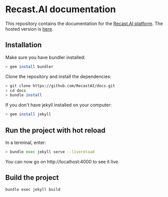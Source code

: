 # Recast.AI documentation

This repository contains the documentation for the [Recast.AI platform](https://recast.ai).
The hosted version is [here](https://recastai.github.io/docs/).

## Installation

Make sure you have bundler installed:
```sh
> gem install bundler
```

Clone the repository and install the dependencies:
```sh
> git clone https://github.com/RecastAI/docs.git
> cd docs
> bundle install
```

If you don't have jekyll installed on your computer:
```sh
> gem install jekyll
```

## Run the project with hot reload

In a terminal, enter:
```sh
> bundle exec jekyll serve --livereload
```

You can now go on http://localhost:4000 to see it live.

## Build the project

```sh
bundle exec jekyll build
```
